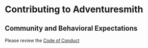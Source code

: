 # Contributing to Adventuresmith

## Community and Behavioral Expectations

Please review the [Code of Conduct](CODE_OF_CONDUCT.md)
